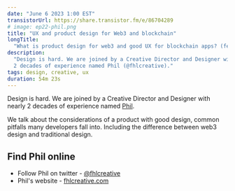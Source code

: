```yaml
---
date: "June 6 2023 1:00 EST"
transistorUrl: https://share.transistor.fm/e/86704289
# image: ep22-phil.png
title: "UX and product design for Web3 and blockchain"
longTitle:
  "What is product design for web3 and good UX for blockchain apps? (feat. Phil)"
description:
  "Design is hard. We are joined by a Creative Director and Designer with nearly
  2 decades of experience named Phil (@fhlcreative)."
tags: design, creative, ux
duration: 54m 23s
---
```


Design is hard. We are joined by a Creative Director and Designer with nearly 2
decades of experience named [Phil](https://twitter.com/fhlcreative).

We talk about the considerations of a product with good design, common pitfalls
many developers fall into. Including the difference between web3 design and
traditional design.

## Find Phil online

- Follow Phil on twitter - [@fhlcreative](https://twitter.com/fhlcreative)
- Phil's website - [fhlcreative.com](https://www.fhlcreative.com/)
